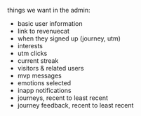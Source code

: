 things we want in the admin:

- basic user information
- link to revenuecat
- when they signed up (journey, utm)
- interests
- utm clicks
- current streak
- visitors & related users
- mvp messages
- emotions selected
- inapp notifications
- journeys, recent to least recent
- journey feedback, recent to least recent
